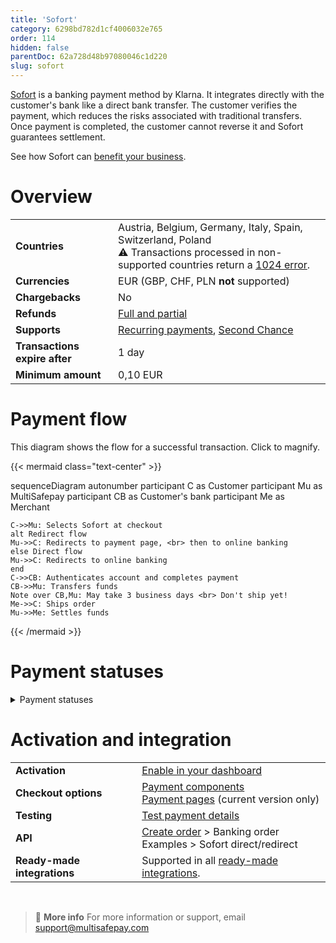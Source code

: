 ```yaml
---
title: 'Sofort'
category: 6298bd782d1cf4006032e765
order: 114
hidden: false
parentDoc: 62a728d48b97080046c1d220
slug: sofort
---
```

[Sofort](https://www.klarna.com/pay-now/) is a banking payment method by Klarna. It integrates directly with the customer's bank like a direct bank transfer. The customer verifies the payment, which reduces the risks associated with traditional transfers. 
Once payment is completed, the customer cannot reverse it and Sofort guarantees settlement.

See how Sofort can [benefit your business](https://www.multisafepay.com/solutions/payment-methods/sofort).

# Overview

|   |   |  
|---|---|
| **Countries**  | Austria, Belgium, Germany, Italy, Spain, Switzerland, Poland <br> :warning: Transactions processed in non-supported countries return a [1024 error](/errors/handling-errors/#error-1024-transaction-refused).  | 
| **Currencies**  | EUR (GBP, CHF, PLN **not** supported) | 
| **Chargebacks**  | No | 
| **Refunds** | [Full and partial](/refunds/)  |
| **Supports** | [Recurring payments](/recurring-payments/), [Second Chance](/second-chance/) |
| **Transactions expire after** | 1 day |
| **Minimum amount** | 0,10 EUR |

# Payment flow

This diagram shows the flow for a successful transaction. Click to magnify.

{{< mermaid class="text-center" >}}

sequenceDiagram
    autonumber
    participant C as Customer
    participant Mu as MultiSafepay
    participant CB as Customer's bank
    participant Me as Merchant

    C->>Mu: Selects Sofort at checkout
    alt Redirect flow
    Mu->>C: Redirects to payment page, <br> then to online banking
    else Direct flow
    Mu->>C: Redirects to online banking
    end
    C->>CB: Authenticates account and completes payment
    CB->>Mu: Transfers funds 
    Note over CB,Mu: May take 3 business days <br> Don't ship yet!
    Me->>C: Ships order
    Mu->>Me: Settles funds

{{< /mermaid >}}

# Payment statuses  

<details id="payment-statuses">
<summary>Payment statuses</summary>
<br>

**Order status:** Changes as the customer's order with you progresses towards shipment (independent of payment)

**Transaction status:** Changes as the funds progress towards settlement in your MultiSafepay balance

For more information, see [Payment statuses](/payment-statuses/).

| Description | Order status | Transaction status |
|---|---|---|
| **Payments** | | |
| The customer has been redirected to their bank. | Initialized | Initialized |
| The customer's bank has authorized the transaction and is transfering the funds. <br> This may take up to 3 business days for all amounts. <br> Do **not** ship yet! MultiSafepay assumes no responsibility if you ship and the transaction fails. | Uncleared | Uncleared |
| MultiSafepay has collected payment. | Completed | Completed |
| The customer cancelled the transaction via Sofort. | Void   | Void/Cancelled   |
| The customer didn't complete payment within 1 day. | Expired | Expired |
|**Refunds**|||
| Refund initiated. | Reserved | Reserved |
| Refund complete. | Completed | Completed |
<br>

**Note:** Amounts less than 100 EUR are completed immediately. The status of orders over 100 EUR changes to **uncleared** and then to **completed** after 24 hours.

</details>

# Activation and integration

| | |
|---|---|
| **Activation** | [Enable in your dashboard](/payment-methods/#enable-in-dashboard) |
| **Checkout options** | [Payment components](/payment-components/) <br> [Payment pages](/payment-pages/) (current version only) |
| **Testing** | [Test payment details](/testing/#banking-methods) |
| **API** | [Create order](https://docs-api.multisafepay.com/reference/createorder) > Banking order <br> Examples > Sofort direct/redirect |
| **Ready-made integrations** | Supported in all [ready-made integrations](/integrations/ready-made/). |
<br>

> 📘 **More info**
> For more information or support, email <support@multisafepay.com>